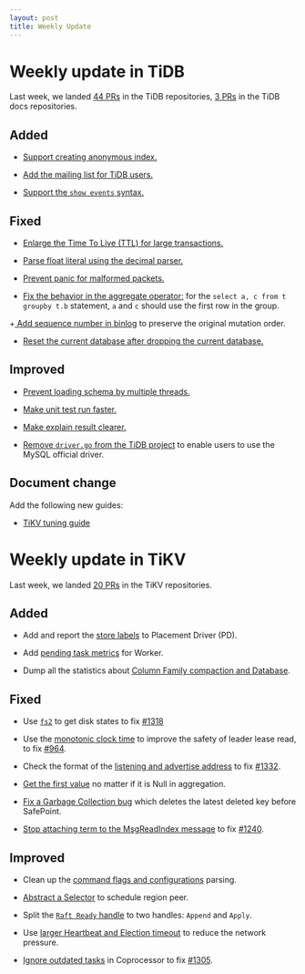 ```yaml
---
layout: post
title: Weekly Update
---
```


# Weekly update in TiDB

Last week, we landed [44 PRs](https://github.com/pingcap/tidb/pulls?utf8=✓&q=is%3Apr%20is%3Amerged%20merged%3A2016-11-21..2016-11-27%20) in the TiDB repositories, [3 PRs](https://github.com/pingcap/docs/pulls?utf8=✓&q=is%3Apr%20is%3Amerged%20merged%3A2016-11-21..2016-11-27%20) in the TiDB docs repositories.

## Added

+ [Support creating anonymous index.](https://github.com/pingcap/tidb/pull/2075)

+ [Add the mailing list for TiDB users.](https://github.com/pingcap/tidb/pull/2090)

+ [Support the `show events` syntax.](https://github.com/pingcap/tidb/pull/2099)

## Fixed

+ [Enlarge the ](https://github.com/pingcap/tidb/pull/2004)[Time To Live (TTL)](https://github.com/pingcap/tidb/pull/2004)[ for large transactions.](https://github.com/pingcap/tidb/pull/2004)

+ [Parse float literal using the decimal parser.](https://github.com/pingcap/tidb/pull/2044)

+ [Prevent panic for malformed packets.](https://github.com/pingcap/tidb/pull/2048)

+ [Fix the behavior in the aggregate operator:](https://github.com/pingcap/tidb/pull/2057) for the `select a, c from t groupby t.b` statement, `a` and `c` should use the first row in the group.

+[ Add sequence number in binlog](https://github.com/pingcap/tidb/pull/2060) to preserve the original mutation order.

+ [Reset the current database after dropping the current database.](https://github.com/pingcap/tidb/pull/2089)

## Improved

+ [Prevent loading schema by multiple threads.](https://github.com/pingcap/tidb/pull/1984)

+ [Make unit test run faster.](https://github.com/pingcap/tidb/pull/2010)

+ [Make explain result clearer.](https://github.com/pingcap/tidb/pull/2063)

+ [Remove `driver.go` from the TiDB project](https://github.com/pingcap/tidb/pull/2066) to enable users to use the MySQL official driver.

## Document change

Add the following new guides:

* [TiKV tuning guide](https://github.com/pingcap/docs/pull/66)

# Weekly update in TiKV

Last week, we landed [20 PRs](https://github.com/search?p=1&q=repo%3Apingcap%2Ftikv+repo%3Apingcap%2Fpd+is%3Apr+is%3Amerged+merged%3A2016-11-20..2016-11-26&ref=searchresults&type=Issues&utf8=%E2%9C%93) in the TiKV repositories.

## Added

+ Add and report the [store labels](https://github.com/pingcap/tikv/pull/1349) to Placement Driver (PD).

+ Add [pending task metrics](https://github.com/pingcap/tikv/pull/1354) for Worker. 

+ Dump all the statistics about [Column Family compaction and Database](https://github.com/pingcap/tikv/pull/1357).

## Fixed

+ Use [`fs2`](https://github.com/pingcap/tikv/pull/1323) to get disk states to fix [#1318](https://github.com/pingcap/tikv/issues/1318)

+ Use the [monotonic clock time](https://github.com/pingcap/tikv/pull/1327) to improve the safety of leader lease read, to fix [#964](https://github.com/pingcap/tikv/issues/964).

+ Check the format of the [listening and advertise address](https://github.com/pingcap/tikv/pull/1335) to fix [#1332](https://github.com/pingcap/tikv/issues/1332).

+ [Get the first value](https://github.com/pingcap/tikv/pull/1339) no matter if it is Null in aggregation. 

+ [Fix a Garbage Collection bug](https://github.com/pingcap/tikv/pull/1350) which deletes the latest deleted key before SafePoint. 

+ [Stop attaching term to the MsgReadIndex message](https://github.com/pingcap/tikv/pull/1353) to fix [#1240](https://github.com/pingcap/tikv/issues/1240).

## Improved

+ Clean up the [command flags and configurations](https://github.com/pingcap/tikv/pull/1307) parsing. 

+ [Abstract a Selector](https://github.com/pingcap/pd/pull/389) to schedule region peer.

+ Split the [`Raft Ready` handle](https://github.com/pingcap/pd/pull/1322) to two handles: `Append` and `Apply`. 

+ Use [larger Heartbeat and Election timeout](https://github.com/pingcap/pd/pull/391) to reduce the network pressure. 

+ [Ignore outdated tasks](https://github.com/pingcap/tikv/pull/1324) in Coprocessor to fix [#1305](https://github.com/pingcap/tikv/issues/1305).
